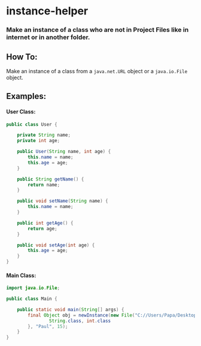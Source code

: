 # instance-helper
### Make an instance of a class who are not in Project Files like in internet or in another folder.

## How To:
Make an instance of a class from a `java.net.URL` object or a `java.io.File` object.

## Examples:
#### User Class:

```java
public class User {

    private String name;
    private int age;

    public User(String name, int age) {
        this.name = name;
        this.age = age;
    }

    public String getName() {
        return name;
    }

    public void setName(String name) {
        this.name = name;
    }

    public int getAge() {
        return age;
    }

    public void setAge(int age) {
        this.age = age;
    }
}
```
#### Main Class:

```java
import java.io.File;

public class Main {

    public static void main(String[] args) {
        final Object obj = newInstance(new File("C://Users/Papa/Desktop/"), "User", new Class[]{
                String.class, int.class
        }, "Paul", 15);
    }
}
```